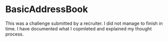 # BasicAddressBook
This was a challenge submitted by a recruiter. I did not manage to finish in time. I have documented what I copmleted and explained my thought process. 
